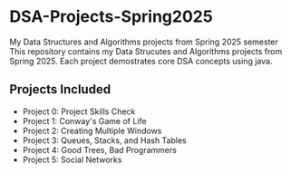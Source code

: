 # DSA-Projects-Spring2025
My Data Structures and Algorithms projects from Spring 2025 semester
This repository contains my Data Strucutes and Algorithms projects from Spring 2025.
Each project demostrates core DSA concepts using java. 
## Projects Included

- Project 0: Project Skills Check  
- Project 1: Conway's Game of Life  
- Project 2: Creating Multiple Windows  
- Project 3: Queues, Stacks, and Hash Tables  
- Project 4: Good Trees, Bad Programmers  
- Project 5: Social Networks 

